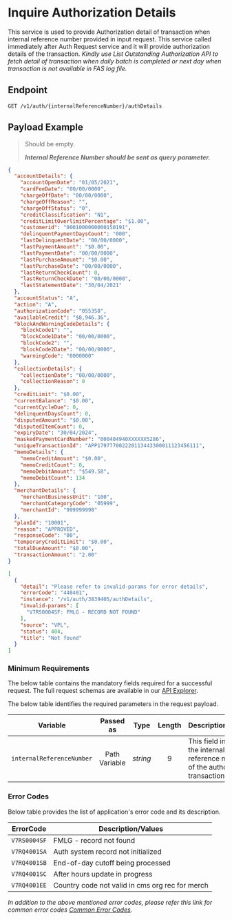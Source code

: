 # Inquire Authorization Details

This service is used to provide Authorization detail of transaction when internal reference number provided in input request. 
This service called immediately after Auth Request service and it will provide authorization details of the transaction. 
*Kindly use List Outstanding Authorization API to fetch detail of transaction when daily batch is completed or next day when transaction is not available in FAS log file.*

## Endpoint

`GET /v1/auth/{internalReferenceNumber}/authDetails`

## Payload Example

<!--
type: tab
titles: Request, Response, Error
-->

>Should be empty. 
>
>***Internal Reference Number should be sent as query parameter.***

<!--
type: tab
-->

```json
{
  "accountDetails": {
    "accountOpenDate": "01/05/2021",
    "cardFeeDate": "00/00/0000",
    "chargeOffDate": "00/00/0000",
    "chargeOffReason": "",
    "chargeOffStatus": "0",
    "creditClassification": "N1",
    "creditLimitOverlimitPercentage": "$1.00",
    "customerid": "0001000000000150191",
    "delinquentPaymentDaysCount": "000",
    "lastDelinquentDate": "00/00/0000",
    "lastPaymentAmount": "$0.00",
    "lastPaymentDate": "00/00/0000",
    "lastPurchaseAmount": "$0.00",
    "lastPurchaseDate": "00/00/0000",
    "lastReturnCheckCount": 0,
    "lastReturnCheckDate": "00/00/0000",
    "lastStatementDate": "30/04/2021"
  },
  "accountStatus": "A",
  "action": "A",
  "authorizationCode": "055358",
  "availableCredit": "$8,946.36",
  "blockAndWarningCodeDetails": {
    "blockCode1": "",
    "blockCode1Date": "00/00/0000",
    "blockCode2": "",
    "blockCode2Date": "00/00/0000",
    "warningCode": "0000000"
  },
  "collectionDetails": {
    "collectionDate": "00/00/0000",
    "collectionReason": 0
  },
  "creditLimit": "$0.00",
  "currentBalance": "$0.00",
  "currentCycleDue": 0,
  "delinquentDaysCount": 0,
  "disputedAmount": "$0.00",
  "disputedItemCount": 0,
  "expiryDate": "30/04/2024",
  "maskedPaymentCardNumber": "000404940XXXXXX5286",
  "uniqueTransactionId": "APP179777002220113443300011123456111",
  "memoDetails": {
    "memoCreditAmount": "$0.00",
    "memoCreditCount": 0,
    "memoDebitAmount": "$549.58",
    "memoDebitCount": 134
  },
  "merchantDetails": {
    "merchantBusinessUnit": "100",
    "merchantCategoryCode": "05999",
    "merchantId": "999999998"
  },
  "planId": "10001",
  "reason": "APPROVED",
  "responseCode": "00",
  "temporaryCreditLimit": "$0.00",
  "totalDueAmount": "$0.00",
  "transactionAmount": "2.00"
}
```

<!--
type: tab
-->

```json
[
  {
    "detail": "Please refer to invalid-params for error details",
    "errorCode": "440401",
    "instance": "/v1/auth/3839405/authDetails",
    "invalid-params": [
      "V7RS0004SF: FMLG - RECORD NOT FOUND"
    ],
    "source": "VPL",
    "status": 404,
    "title": "Not found"
  }
]
```

<!-- type: tab-end -->

### Minimum Requirements

The below table contains the mandatory fields required for a successful request. The full request schemas are available in our [API Explorer](../api/?type=get&path=/v1/auth/{internalReferenceNumber}/authDetails).

The below table identifies the required parameters in the request payload.

| Variable | Passed as | Type | Length | Description/Values |
| -------- | :-------: | :--: | :------------: | ------------------ |
| `internalReferenceNumber` | Path Variable | *string* | 9 | This field indicate the internal reference number of the authorizatoin transaction.| 

### Error Codes

Below table provides the list of application's error code and its description.

| ErrorCode |  Description/Values |
| --------  | ------------------ |
| `V7RS0004SF` | FMLG - record not found |
| `V7RQ4001SA` | Auth system record not initialized |
| `V7RQ4001SB` | End-of-day cutoff being processed | 
| `V7RQ4001SC` | After hours update in progress |
| `V7RQ4001EE` | Country code not valid in cms org rec for merch |

*In addition to the above mentioned error codes, please refer this link for common error codes [Common Error Codes](?path=docs/Common_Error_Code.md).*